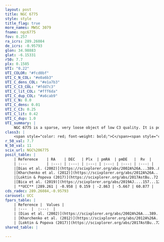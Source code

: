 ```yaml
---
layout: post
title: NGC 6775
style: style
title_flag: true
more_names: MWSC 3079
fname: ngc6775
fov: 0.257
ra_icrs: 289.26084
de_icrs: -0.95793
glon: 34.98883
glat: -6.15331
r50: 7.7
plx: 0.1585
UTI: "0.22"
UTI_COLOR: "#fcd0bf"
UTI_C_N_COL: "#e0a6b3"
UTI_C_dens_COL: "#e1a7b3"
UTI_C_C3_COL: "#fdd7c3"
UTI_C_lit_COL: "#fff6da"
UTI_C_dup_COL: "#a6cab9"
UTI_C_N: 0.0
UTI_C_dens: 0.01
UTI_C_C3: 0.25
UTI_C_lit: 0.42
UTI_C_dup: 1.0
UTI_summary: |
    NGC 6775 is a sparse, very loose object of low C3 quality. It is poorly studied in the literature, with no articles listed in the last 6 years.<br><br><span style="color: #99180f; font-weight: bold;">Warning: </span>contains less than 25 stars with <i>P>0.5</i> estimated.
class3: |
    <span style="color: red; font-weight: bold;">C</span><span style="color: red; font-weight: bold;">C</span>
r_50_val: 7.7
N_50_val: 11
scix_url: NGC%206775
posit_table: |
    | Reference    | RA    | DEC   | Plx  | pmRA  | pmDE   |  Rv  |
    | :---         | :---: | :---: | :---: | :---: | :---: | :---: |
    |[Dias et al. (2002)](https://scixplorer.org/abs/2002A%26A...389..871D) | 289.2 | -0.923 | -- | 2.28 | -7.45 | -- |
    |[Kharchenko et al. (2012)](https://scixplorer.org/abs/2012A%26A...543A.156K) | 289.2 | -0.922 | -- | 2.28 | -7.45 | -- |
    |[Loktin & Popova (2017)](https://scixplorer.org/abs/2017AstBu..72..257L) | 289.245 | -0.922 | -- | 2.521 | -8.672 | -- |
    |[Bica et al. (2019)](https://scixplorer.org/abs/2019AJ....157...12B) | 289.221 | -0.92 | -- | -- | -- | -- |
    | **UCC** |289.261 | -0.958 | 0.159 | -2.863 | -5.667 | 60.877 | 
cds_radec: 289.26084,-0.95793
carousel: UCC
fpars_table: |
    | Reference |  Values |
    | :---  |  :---:  |
    | [Dias et al. (2002)](https://scixplorer.org/abs/2002A%26A...389..871D) | `E(B-V)=0.48, Dist=1185.0, Age=8.95` |
    | [Kharchenko et al. (2012)](https://scixplorer.org/abs/2012A%26A...543A.156K) | `e_bv=0.437, distance=2004, log_age=8.85` |
    | [Loktin & Popova (2017)](https://scixplorer.org/abs/2017AstBu..72..257L) | `E(B-V)=0.258, Dmod=12.1, logt=9.19` |
shared_table: |
    
---
```

